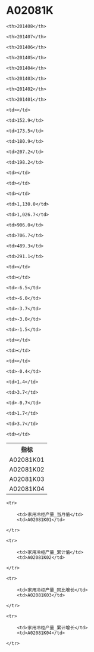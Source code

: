 A02081K
======


<table>

<tr>
    <th>指标</th>
    
    <th>201408</th>
    
    <th>201407</th>
    
    <th>201406</th>
    
    <th>201405</th>
    
    <th>201404</th>
    
    <th>201403</th>
    
    <th>201402</th>
    
    <th>201401</th>
    
</tr>


<tr>
    <td>A02081K01</td>
    
    <td></td>
    
    <td>152.9</td>
    
    <td>173.5</td>
    
    <td>180.9</td>
    
    <td>207.2</td>
    
    <td>198.2</td>
    
    <td></td>
    
    <td></td>
    

</tr>

<tr>
    <td>A02081K02</td>
    
    <td></td>
    
    <td>1,130.0</td>
    
    <td>1,026.7</td>
    
    <td>906.0</td>
    
    <td>706.7</td>
    
    <td>489.3</td>
    
    <td>291.1</td>
    
    <td></td>
    

</tr>

<tr>
    <td>A02081K03</td>
    
    <td></td>
    
    <td>-6.5</td>
    
    <td>-6.0</td>
    
    <td>-3.7</td>
    
    <td>-3.0</td>
    
    <td>-1.5</td>
    
    <td></td>
    
    <td></td>
    

</tr>

<tr>
    <td>A02081K04</td>
    
    <td></td>
    
    <td>-0.4</td>
    
    <td>1.4</td>
    
    <td>3.7</td>
    
    <td>-0.7</td>
    
    <td>1.7</td>
    
    <td>3.7</td>
    
    <td></td>
    

</tr>


</table>

<table>
    
    <tr>

        <td>家用冷柜产量_当月值</td>
        <td>A02081K01</td>

    </tr>
    
    <tr>

        <td>家用冷柜产量_累计值</td>
        <td>A02081K02</td>

    </tr>
    
    <tr>

        <td>家用冷柜产量_同比增长</td>
        <td>A02081K03</td>

    </tr>
    
    <tr>

        <td>家用冷柜产量_累计增长</td>
        <td>A02081K04</td>

    </tr>
    
</table>